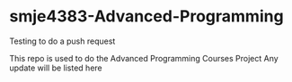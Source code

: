 # smje4383-Advanced-Programming
Testing to do a push request

This repo is used to do the Advanced Programming Courses Project
Any update will be listed here